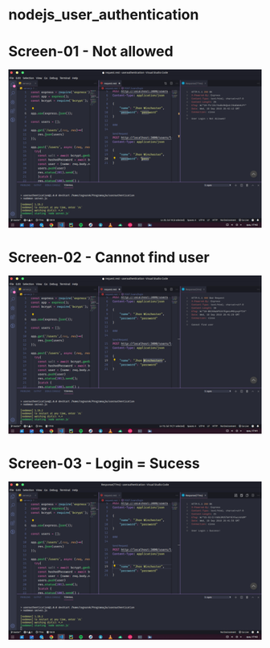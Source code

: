 # nodejs_user_authentication

# Screen-01 - Not allowed
<img src="nodejs_user_authentication/preview/01.png">
</br>

# Screen-02 - Cannot find user
<img src="nodejs_user_authentication/preview/02.png">
</br>

# Screen-03 - Login = Sucess
<img src="nodejs_user_authentication/preview/03.png">
